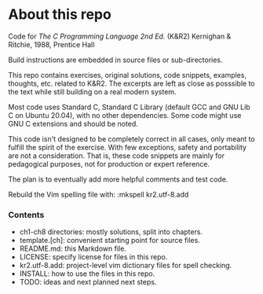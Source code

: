 # About this repo
Code for _The C Programming Language 2nd Ed._ (K&R2) Kernighan & Ritchie, 1988, Prentice Hall

Build instructions are embedded in source files or sub-directories.

This repo contains exercises, original solutions, code snippets, examples, thoughts, etc. related to K&R2. The excerpts are left as close as posssible to the text while still building on a real modern system.

Most code uses Standard C, Standard C Library (default GCC and GNU Lib C on Ubuntu 20.04), with no other dependencies. Some code might use GNU C extensions and should be noted.

This code isn't designed to be completely correct in all cases, only meant to fulfill the spirit of the exercise. With few exceptions, safety and portability are not a consideration. That is, these code snippets are mainly for pedagogical purposes, not for production or expert reference.

The plan is to eventually add more helpful comments and test code.

Rebuild the Vim spelling file with: :mkspell kr2.utf-8.add

### Contents
- ch1-ch8 directories: mostly solutions, split into chapters.
- template.[ch]:       convenient starting point for source files.
- README.md:           this Markdown file.
- LICENSE:             specify license for files in this repo.
- kr2.utf-8.add:       project-level vim dictionary files for spell checking.
- INSTALL:             how to use the files in this repo.
- TODO:                ideas and next planned next steps.
